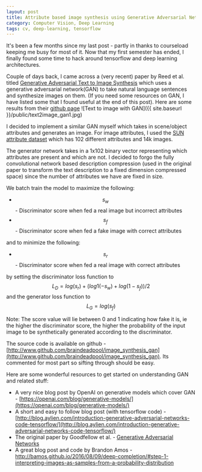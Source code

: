 ```yaml
---
layout: post
title: Attribute based image synthesis using Generative Adversarial Networks
category: Computer Vision, Deep Learning
tags: cv, deep-learning, tensorflow
---
```

It's been a few months since my last post - partly in thanks to courseload keeping me busy for most of it. Now that my first semester has ended, I finally found some time to hack around tensorflow and deep learning architectures.

Couple of days back, I came across a (very recent) paper by Reed et al. titled [Generative Adversarial Text to Image Synthesis](https://arxiv.org/abs/1605.05396) which uses a generative adversarial network(GAN) to take natural language sentences and synthesize images on them. (If you need some resources on GAN, I have listed some that I found useful at the end of this post). Here are some results from their [github page](https://github.com/reedscot/icml2016)
![Text to image with GAN]({{ site.baseurl }}/public/text2image_gan1.jpg)

I decided to implement a similar GAN myself which takes in scene/object attributes and generates an image. For image attributes, I used the [SUN attribute dataset](https://cs.brown.edu/~gen/sunattributes.html) which has 102 different attributes and 14k images.

The generator network takes in a 1x102 binary vector representing which attributes are present and which are not. I decided to forgo the fully convolutional network based description compression (used in the original paper to transform the text description to a fixed dimension compressed space) since the number of attributes we have are fixed in size.

We batch train the model to maximize the following:
* $$ s_w $$ - Discriminator score when fed a real image but incorrect attributes
* $$ s_f $$ - Discriminator score when fed a fake image with correct attributes

and to minimize the following:
* $$ s_r $$ - Discriminator score when fed a real image with correct attributes

by setting the discriminator loss function to
$$
\begin{equation}
	L_D = log(s_r) + (log1(-s_w) + log(1-s_f))/2  \tag{1}
\end{equation}	
$$
and the generator loss function to
$$
\begin{equation}
	L_G = log(s_f) \tag{2}
\end{equation}	
$$

Note: The score value will lie between 0 and 1 indicating how fake it is, ie the higher the discriminator score, the higher the probability of the input image to be synthetically generated according to the discriminator.

The source code is available on github - [http://www.github.com/braindeadpool/image_synthesis_gan](http://www.github.com/braindeadpool/image_synthesis_gan). Its commented for most part so sifting through should be easy.


Here are some wonderful resources to get started on understanding GAN and related stuff:
* A very nice blog post by OpenAI on generative models which cover GAN - [https://openai.com/blog/generative-models/](https://openai.com/blog/generative-models/)
* A short and easy to follow blog post (with tensorflow code) - [http://blog.aylien.com/introduction-generative-adversarial-networks-code-tensorflow/](http://blog.aylien.com/introduction-generative-adversarial-networks-code-tensorflow/)
* The original paper by Goodfellow et al. - [Generative Adversarial Networks](https://arxiv.org/abs/1406.2661)
* A great blog post and code by Brandon Amos - http://bamos.github.io/2016/08/09/deep-completion/#step-1-interpreting-images-as-samples-from-a-probability-distribution


